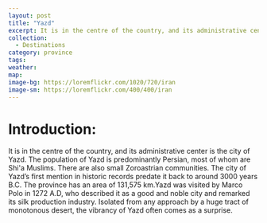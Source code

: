 ```yaml
---
layout: post
title: "Yazd"
excerpt: It is in the centre of the country, and its administrative center is the city of Yazd. The population of Yazd is predominantly Persian, most of whom are Shi'a Muslims.
collection:
  - Destinations
category: province
tags:
weather:
map:
image-bg: https://loremflickr.com/1020/720/iran
image-sm: https://loremflickr.com/400/400/iran
---
```

# **Introduction:**

It is in the centre of the country, and its administrative center is the city of Yazd. The population of Yazd is predominantly Persian, most of whom are Shi'a Muslims. There are also small Zoroastrian communities. The city of Yazd’s first mention in historic records predate it back to around 3000 years B.C. The province has an area of 131,575 km.Yazd was visited by Marco Polo in 1272 A.D, who described it as a good and noble city and remarked its silk production industry. Isolated from any approach by a huge tract of monotonous desert, the vibrancy of Yazd often comes as a surprise.